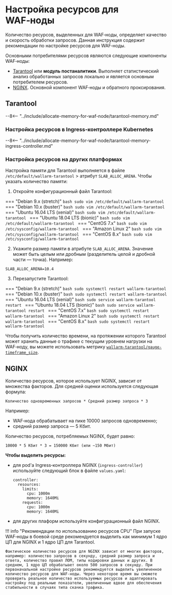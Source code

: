 # Настройка ресурсов для WAF‑ноды

Количество ресурсов, выделенных для WAF‑ноды, определяет качество и скорость обработки запросов. Данная инструкция содержит рекомендации по настройке ресурсов для WAF‑ноды.

Основными потребителями ресурсов являются следующие компоненты WAF‑ноды:

* [Tarantool](#tarantool) или **модуль постаналитики**. Выполняет статистический анализ обработанных запросов локально и является основным потребителем ресурсов.
* [NGINX](#nginx). Основной компонент WAF‑ноды и обратного проксирования.

## Tarantool

--8<-- "../include/allocate-memory-for-waf-node/tarantool-memory.md"

### Настройка ресурсов в Ingress‑контроллере Kubernetes

--8<-- "../include/allocate-memory-for-waf-node/tarantool-memory-ingress-controller.md"

### Настройка ресурсов на других платформах

Настройка памяти для Tarantool выполняется в файле `/etc/default/wallarm-tarantool` > атрибут `SLAB_ALLOC_ARENA`. Чтобы указать количество памяти:

<ol start="1"><li>Откройте конфигурационный файл Tarantool:</li></ol>

=== "Debian 9.x (stretch)"
    ```bash
    sudo vim /etc/default/wallarm-tarantool
    ```
=== "Debian 10.x (buster)"
    ```bash
    sudo vim /etc/default/wallarm-tarantool
    ```
=== "Ubuntu 16.04 LTS (xenial)"
    ```bash
    sudo vim /etc/default/wallarm-tarantool
    ```
=== "Ubuntu 18.04 LTS (bionic)"
    ```bash
    sudo vim /etc/default/wallarm-tarantool
    ```
=== "CentOS 7.x"
    ```bash
    sudo vim /etc/sysconfig/wallarm-tarantool
    ```
=== "Amazon Linux 2"
    ```bash
    sudo vim /etc/sysconfig/wallarm-tarantool
    ```
=== "CentOS 8.x"
    ```bash
    sudo vim /etc/sysconfig/wallarm-tarantool
    ```

<ol start="2"><li>Укажите размер памяти в атрибуте <code>SLAB_ALLOC_ARENA</code>. Значение может быть целым или дробным (разделитель целой и дробной части — точка). Например:</li></ol>

```
SLAB_ALLOC_ARENA=10.4
```

<ol start="3"><li>Перезапустите Tarantool:</li></ol>

=== "Debian 9.x (stretch)"
    ```bash
    sudo systemctl restart wallarm-tarantool
    ```
=== "Debian 10.x (buster)"
    ```bash
    sudo systemctl restart wallarm-tarantool
    ```
=== "Ubuntu 16.04 LTS (xenial)"
    ```bash
    sudo service wallarm-tarantool restart
    ```
=== "Ubuntu 18.04 LTS (bionic)"
    ```bash
    sudo service wallarm-tarantool restart
    ```
=== "CentOS 7.x"
    ```bash
    sudo systemctl restart wallarm-tarantool
    ```
=== "Amazon Linux 2"
    ```bash
    sudo systemctl restart wallarm-tarantool
    ```
=== "CentOS 8.x"
    ```bash
    sudo systemctl restart wallarm-tarantool
    ```

Чтобы получить количество времени, на протяжении которого Tarantool может хранить данные о трафике с текущим уровнем нагрузки на WAF‑ноду, вы можете использовать метрику [`wallarm-tarantool/gauge-timeframe_size`](../monitoring/available-metrics.md#время-хранения-запросов-в-модуле-постаналитики-в-секундах).

## NGINX

Количество ресурсов, которое использует NGINX, зависит от множества факторов. Для средней оценки используется следующая формула:

```
Количество одновременных запросов * Средний размер запроса * 3
```

Например:

* WAF‑нода обрабатывает на пике 10000 запросов одновременно;
* средний размер запроса — 5 Кбит.

Количество ресурсов, потребляемых NGINX, будет равно:

```
10000 * 5 Кбит * 3 = 150000 Кбит (или ~150 Мбит)
```

**Чтобы выделить ресурсы:**

* для pod'а Ingress‑контроллера NGINX (`ingress-controller`) используйте следующий блок в файле `values.yaml`:
    ```
    controller:
      resources:
        limits:
          cpu: 1000m
          memory: 1640Mi
        requests:
          cpu: 1000m
          memory: 1640Mi
    ```
* для других плаформ используйте конфигурационный файл NGINX.

!!! info "Рекомендации по использованию ресурсов CPU"
    При запуске WAF‑ноды в боевой среде рекомендуется выделить как минимум 1 ядро ЦП для NGINX и 1 ядро ЦП для Tarantool.
    
    Фактическое количество ресурсов для NGINX зависит от многих факторов, например: количество запросов в секунду, средний размер запроса и ответа, количество правил ЛОМ, типы кодировки данных и других. В среднем, 1 ядро ЦП обрабатыает около 500 запросов в секунду. При первоначальной настройке ресурсов рекомендуется выделить увеличенное количество ресурсов для WAF‑ноды. Через некоторое время вы сможете проверить реальное количество используемых ресурсов и адаптировать настройку под реальные показатели, увеличенные вдвое для обеспечения стабильности в случаях типа скачка трафика.
